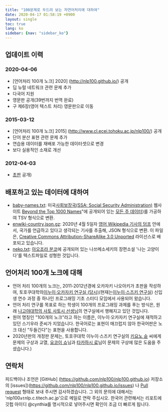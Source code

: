 ```yaml
---
title: "100문제로 두드려 보는 자연어처리에 대하여"
date: 2020-04-17 01:58:19 +0900
layout: single
toc: true
lang: ko
sidebar: {nav: "sidebar_ko"}
---
```


## 업데이트 이력

### 2020-04-06
+ [언어처리 100개 노크] 2020] (http://nlp100.github.io/) 공개
+ 딥 뉴럴 네트워크 관련 문제 추가
+ 다국어 지원
+ 영문판 공개(39번까지 번역 완료)
+ 구 제6장(영어 텍스트 처리) 영문판으로 이동

### 2015-03-12
+ [언어처리 100개 노크] 2015] (http://www.cl.ecei.tohoku.ac.jp/nlp100/) 공개
+ 단어 분산 표현 관련 문제 추가
+ 연습용 데이터를 재배포 가능한 데이터셋으로 변경
+ 보다 실용적인 소재로 개선

### 2012-04-03
+ [초판](http://www.cl.ecei.tohoku.ac.jp/index.php?NLP%20100%20Drill%20Exercises) 공개)

## 배포하고 있는 데이터에 대하여

+ [baby-names.txt](/data/baby-names.txt): 미국[사회보장국(SSA: Social Security Administration)](http://www.ssa.gov/) 웹사이트 [Beyond the Top 1000 Names](https://www.ssa.gov/oact/babynames/limits.html)"에 공개되어 있는 [모든 주 데이터](https://www.ssa.gov/oact/babynames/names.zip))를 가공하여 TSV 형식으로 변환.
+ [enwiki-country.json.gz](/data/enwiki-country.json.gz): 2020년 4월 5일자 [영어 Wikipedia 기사의 덤프](http://dumps.wikimedia.org/enwiki/latest/enwiki-latest-pages-articles.xml.bz2) 안에서, 국가를 언급하고 있다고 생각되는 기사를 추출해, JSON 형식으로 변환. 이 파일은, [Creative Commons Attribution-ShareAlike 3.0 Unported](http://creativecommons.org/licenses/by-sa/3.0/legalcode) 라이선스로 배포되고 있습니다.
+ [neko.txt](/data/neko.txt): [아오조라 분코](http://www.aozora.gr.jp/)에 공개되어 있는 나쓰메소세키의 장편소설 '나는 고양이다'를 텍스트파일로 성형한 것입니다.

## 언어처리 100개 노크에 대해

+ 언어 처리 100개의 노크는, 2011-2012년경에 오카자키 나오아키가 초판을 작성하여, 토호쿠대학의[이누이·오카자키 연구실 (당시)](http://www.cl.ecei.tohoku.ac.jp/)(현재는[이누이·스즈키 연구실](https://www.nlp.ecei.tohoku.ac.jp/)) 신입생 연수 과정 중 하나인 프로그래밍 기초 스터디 모임에서 사용되어 왔습니다.
+ 언어 처리 연구를 목표로 하는 학생이 100개의 프로그래밍 과제를 푸는 방식은, 원래 [나고야대학의 사토 사토시 선생님](https://sites.google.com/site/sslabnagoya/)의 연구실에서 행해지고 있던 것입니다.
+ 원어 명칭인 "100개의 노크"라고 하는 이름은, 이누이·오카자키 연구실에 재적하고 있던 스기우라 준씨가 지었습니다. 한국어로는 표현이 매끄럽지 않아 한국어판은 노크 대신 "두들긴다"는 표현을 사용합니다.
+ 2020년판의 개정판 문제는, 토호쿠대학 이누이·스즈키 연구실의 [키요노 슌](https://butsugiri.github.io/) 씨에게 문제의 구상과 교열, [요코이 쇼](http://www.cl.ecei.tohoku.ac.jp/~yokoi/)님과 [타카하시 료](https://reiyw.com/)님이 문제의 구상에 많은 도움을 주셨습니다.)

## 연락처

피드백이나 조언은 [GitHub] (https://github.com/nlp100/nlp100.github.io) 저장소의 [issues])(https://github.com/nlp100/nlp100.github.io/issues) 나 [Pull request](https://github.com/nlp100/nlp100.github.io/pulls) 형태로 보내 주시면 감사하겠습니다. 그 외의 문의에 대해서는 'nlp100`at`nlp.c.titech.ac.jp'으로 메일로 연락 주십시오. 한국어 관련해서는 리포트에 깃헙 아이디 @cynthia를 명시적으로 넣어주시면 확인이 조금 더 빠르게 됩니다.